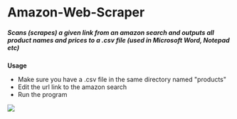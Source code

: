 # Amazon-Web-Scraper
##### Scans (scrapes) a given link from an amazon search and outputs all product names and prices to a .csv file (used in Microsoft Word, Notepad etc)

**Usage**
  - Make sure you have a .csv file in the same directory named "products"
  - Edit the url link to the amazon search
  - Run the program
  
 <img src="https://i.imgur.com/XXE3puc.png"/>  
